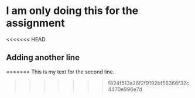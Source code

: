 # I am only doing this for the assignment
<<<<<<< HEAD
## Adding another line
=======
This is my text for the second line.
>>>>>>> f824f513a26f2f9192bf56366f32c4470e996e7d
